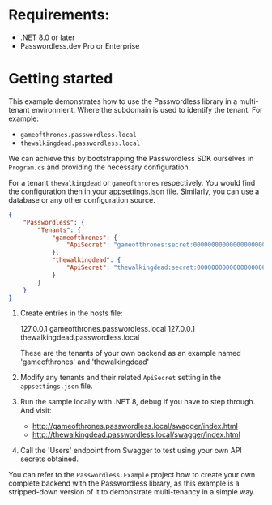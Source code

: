 # Requirements:
- .NET 8.0 or later
- Passwordless.dev Pro or Enterprise

# Getting started
This example demonstrates how to use the Passwordless library in a multi-tenant environment. Where the subdomain is used
to identify the tenant. For example:

- `gameofthrones.passwordless.local`
- `thewalkingdead.passwordless.local`

We can achieve this by bootstrapping the Passwordless SDK ourselves in `Program.cs` and providing the necessary
configuration.

For a tenant `thewalkingdead` or `gameofthrones` respectively. You would find the configuration then in your appsettings.json
file. Similarly, you can use a database or any other configuration source.

```json
{
    "Passwordless": {
        "Tenants": {
            "gameofthrones": {
                "ApiSecret": "gameofthrones:secret:00000000000000000000000000000000"
            },
            "thewalkingdead": {
                "ApiSecret": "thewalkingdead:secret:00000000000000000000000000000000"
            }
        }
    }
}
```

1. Create entries in the hosts file:

    127.0.0.1 gameofthrones.passwordless.local
    127.0.0.1 thewalkingdead.passwordless.local

    These are the tenants of your own backend as an example named 'gameofthrones' and 'thewalkingdead'

2. Modify any tenants and their related `ApiSecret` setting in the `appsettings.json` file.

3. Run the sample locally with .NET 8, debug if you have to step through. And visit:

   - http://gameofthrones.passwordless.local/swagger/index.html
   - http://thewalkingdead.passwordless.local/swagger/index.html

4. Call the 'Users' endpoint from Swagger to test using your own API secrets obtained.

You can refer to the `Passwordless.Example` project how to create your own complete backend with the Passwordless
library, as this example is a stripped-down version of it to demonstrate multi-tenancy in a simple way.
